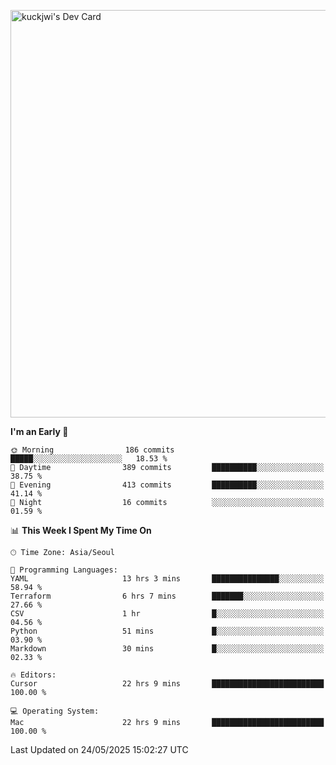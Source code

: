 <a href="https://app.daily.dev/kuckhwancho"><img src="https://api.daily.dev/devcards/v2/efef39c8028947428b3c0b486b9cd9b6.png?r=iz2&type=wide" width="652" alt="kuckjwi's Dev Card"/></a>

<!--START_SECTION:waka-->
**I'm an Early 🐤** 

```text
🌞 Morning                186 commits         █████░░░░░░░░░░░░░░░░░░░░   18.53 % 
🌆 Daytime                389 commits         ██████████░░░░░░░░░░░░░░░   38.75 % 
🌃 Evening                413 commits         ██████████░░░░░░░░░░░░░░░   41.14 % 
🌙 Night                  16 commits          ░░░░░░░░░░░░░░░░░░░░░░░░░   01.59 % 
```


📊 **This Week I Spent My Time On** 

```text
🕑︎ Time Zone: Asia/Seoul

💬 Programming Languages: 
YAML                     13 hrs 3 mins       ███████████████░░░░░░░░░░   58.94 % 
Terraform                6 hrs 7 mins        ███████░░░░░░░░░░░░░░░░░░   27.66 % 
CSV                      1 hr                █░░░░░░░░░░░░░░░░░░░░░░░░   04.56 % 
Python                   51 mins             █░░░░░░░░░░░░░░░░░░░░░░░░   03.90 % 
Markdown                 30 mins             █░░░░░░░░░░░░░░░░░░░░░░░░   02.33 % 

🔥 Editors: 
Cursor                   22 hrs 9 mins       █████████████████████████   100.00 % 

💻 Operating System: 
Mac                      22 hrs 9 mins       █████████████████████████   100.00 % 
```


 Last Updated on 24/05/2025 15:02:27 UTC
<!--END_SECTION:waka-->

